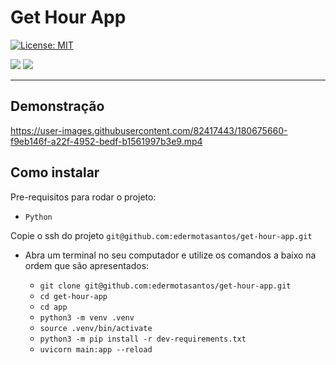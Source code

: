 # Get Hour App

[![License: MIT](https://img.shields.io/badge/License-MIT-green.svg)](https://opensource.org/licenses/MIT)

<div> 
  <a href="https://www.linkedin.com/in/eder-santos-dev/" target="_blank"><img src="https://img.shields.io/badge/-LinkedIn-%230077B5?style=for-the-badge&logo=linkedin&logoColor=white" target="_blank"></a> 
  <a href = "mailto:eder.mota@outlook.com"><img src="https://img.shields.io/badge/Microsoft_Outlook-0078D4?style=for-the-badge&logo=microsoft-outlook&logoColor=white" target="_blank"></a> 
</div>

---

## Demonstração



https://user-images.githubusercontent.com/82417443/180675660-f9eb146f-a22f-4952-bedf-b1561997b3e9.mp4


## Como instalar

Pre-requisitos para rodar o projeto:

- `Python`

Copie o ssh do projeto `git@github.com:edermotasantos/get-hour-app.git`

- Abra um terminal no seu computador e utilize os comandos a baixo na ordem que são apresentados:

  - `git clone git@github.com:edermotasantos/get-hour-app.git`
  - `cd get-hour-app`
  - `cd app`
  - `python3 -m venv .venv`
  - `source .venv/bin/activate`
  - `python3 -m pip install -r dev-requirements.txt`
  - `uvicorn main:app --reload`

